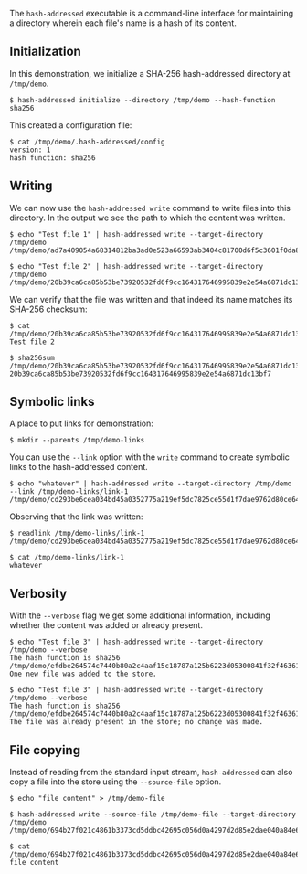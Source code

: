 The `hash-addressed` executable is a command-line interface for maintaining a
directory wherein each file's name is a hash of its content.


Initialization
-------------------------------------------------------------------------

In this demonstration, we initialize a SHA-256 hash-addressed directory at
`/tmp/demo`.

```
$ hash-addressed initialize --directory /tmp/demo --hash-function sha256
```

This created a configuration file:

```
$ cat /tmp/demo/.hash-addressed/config
version: 1
hash function: sha256
```


Writing
-------------------------------------------------------------------------

We can now use the `hash-addressed write` command to write files into this
directory. In the output we see the path to which the content was written.

```
$ echo "Test file 1" | hash-addressed write --target-directory /tmp/demo
/tmp/demo/ad7a409054a68314812ba3ad0e523a66593ab3404c81700d6f5c3601f0da830e
```

```
$ echo "Test file 2" | hash-addressed write --target-directory /tmp/demo
/tmp/demo/20b39ca6ca85b53be73920532fd6f9cc164317646995839e2e54a6871dc13bf7
```

We can verify that the file was written and that indeed its name matches its
SHA-256 checksum:

```
$ cat /tmp/demo/20b39ca6ca85b53be73920532fd6f9cc164317646995839e2e54a6871dc13bf7
Test file 2
```

```
$ sha256sum /tmp/demo/20b39ca6ca85b53be73920532fd6f9cc164317646995839e2e54a6871dc13bf7
20b39ca6ca85b53be73920532fd6f9cc164317646995839e2e54a6871dc13bf7
```


Symbolic links
-------------------------------------------------------------------------

A place to put links for demonstration:

```
$ mkdir --parents /tmp/demo-links
```

You can use the `--link` option with the `write` command to create symbolic
links to the hash-addressed content.

```
$ echo "whatever" | hash-addressed write --target-directory /tmp/demo --link /tmp/demo-links/link-1
/tmp/demo/cd293be6cea034bd45a0352775a219ef5dc7825ce55d1f7dae9762d80ce64411
```

Observing that the link was written:

```
$ readlink /tmp/demo-links/link-1
/tmp/demo/cd293be6cea034bd45a0352775a219ef5dc7825ce55d1f7dae9762d80ce64411
```

```
$ cat /tmp/demo-links/link-1
whatever
```


Verbosity
-------------------------------------------------------------------------

With the `--verbose` flag we get some additional information, including whether
the content was added or already present.

```
$ echo "Test file 3" | hash-addressed write --target-directory /tmp/demo --verbose
The hash function is sha256
/tmp/demo/efdbe264574c7440b80a2c4aaf15c18787a125b6223d05300841f32f46361e7f
One new file was added to the store.
```

```
$ echo "Test file 3" | hash-addressed write --target-directory /tmp/demo --verbose
The hash function is sha256
/tmp/demo/efdbe264574c7440b80a2c4aaf15c18787a125b6223d05300841f32f46361e7f
The file was already present in the store; no change was made.
```


File copying
-------------------------------------------------------------------------

Instead of reading from the standard input stream, `hash-addressed` can also
copy a file into the store using the `--source-file` option.

```
$ echo "file content" > /tmp/demo-file
```

```
$ hash-addressed write --source-file /tmp/demo-file --target-directory /tmp/demo
/tmp/demo/694b27f021c4861b3373cd5ddbc42695c056d0a4297d2d85e2dae040a84e61df
```

```
$ cat /tmp/demo/694b27f021c4861b3373cd5ddbc42695c056d0a4297d2d85e2dae040a84e61df
file content
```
